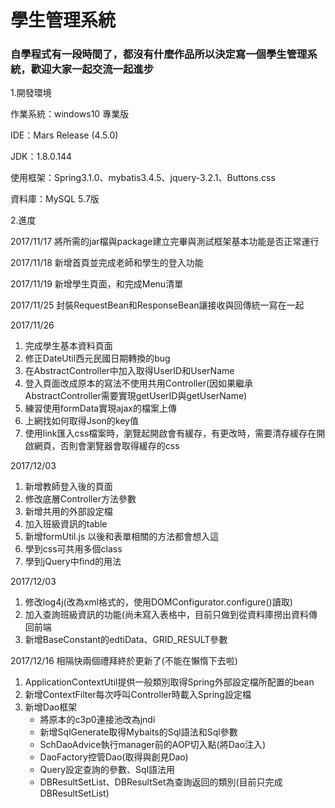 # 學生管理系統
<h3>自學程式有一段時間了，都沒有什麼作品所以決定寫一個學生管理系統，歡迎大家一起交流一起進步</h3>
<p>1.開發環境</p>
  <p>作業系統：windows10 專業版</p>
  <p>IDE：Mars Release (4.5.0)</p>
  <p>JDK：1.8.0.144</p>
  <p>使用框架：Spring3.1.0、mybatis3.4.5、jquery-3.2.1、Buttons.css</p>
  <p>資料庫：MySQL 5.7版</p>
<p>2.進度</p>
  <p>2017/11/17 將所需的jar檔與package建立完畢與測試框架基本功能是否正常運行</p>
  <p>2017/11/18 新增首頁並完成老師和學生的登入功能</p>
  <p>2017/11/19 新增學生頁面，和完成Menu清單</p>
  <p>2017/11/25 封裝RequestBean和ResponseBean讓接收與回傳統一寫在一起</p>
  <p>2017/11/26<br>
  		<ol>
  			<li>完成學生基本資料頁面</li>
  			<li>修正DateUtil西元民國日期轉換的bug</li>
  			<li>在AbstractController中加入取得UserID和UserName</li>
  			<li>登入頁面改成原本的寫法不使用共用Controller(因如果繼承AbstractController需要實現getUserID與getUserName)</li>
  			<li>練習使用formData實現ajax的檔案上傳</li>
  			<li>上網找如何取得Json的key值</li>
  			<li>使用link匯入css檔案時，瀏覽起開啟會有緩存，有更改時，需要清存緩存在開啟網頁，否則會瀏覽器會取得緩存的css</li>
  		</ol> 		
  </p>
  <p>2017/12/03<br>
  		<ol>
  			<li>新增教師登入後的頁面</li>
  			<li>修改底層Controller方法參數</li>
  			<li>新增共用的外部設定檔</li>
  			<li>加入班級資訊的table</li>
  			<li>新增formUtil.js 以後和表單相關的方法都會想入這</li>
  			<li>學到css可共用多個class</li>
  			<li>學到jQuery中find的用法</li>
  		</ol>
  </p>
  <p>2017/12/03<br>
  		<ol>
  			<li>修改log4j(改為xml格式的，使用DOMConfigurator.configure()讀取)</li>
  			<li>加入查詢班級資訊的功能(尚未寫入表格中，目前只做到從資料庫撈出資料傳回前端</li>
  			<li>新增BaseConstant的edtiData、GRID_RESULT參數</li>  			
  		</ol>
  </p>
  <p>2017/12/16 相隔快兩個禮拜終於更新了(不能在懶惰下去啦)
  		<ol>
  			<li>ApplicationContextUtil提供一般類別取得Spring外部設定檔所配置的bean</li>
  			<li>新增ContextFilter每次呼叫Controller時載入Spring設定檔</li>
  			<li>新增Dao框架
  				<ul>
  					<li>將原本的c3p0連接池改為jndi</li>
  					<li>新增SqlGenerate取得Mybaits的Sql語法和Sql參數</li>
  					<li>SchDaoAdvice執行manager前的AOP切入點(將Dao注入)</li>
  					<li>DaoFactory控管Dao(取得與創見Dao)</li>  					
  					<li>Query設定查詢的參數、Sql語法用</li>
  					<li>DBResultSetList、DBResultSet為查詢返回的類別(目前只完成DBResultSetList)</li>
  				</ul>
  			</li>
  		</ol>
  </p>
